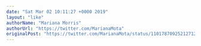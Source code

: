```yaml
---
date: "Sat Mar 02 10:11:27 +0000 2019"
layout: "like"
authorName: "Mariana Morris"
authorUrl: "https://twitter.com/MarianaMota"
originalPost: "https://twitter.com/MarianaMota/status/1101787092521271296"
---
```

